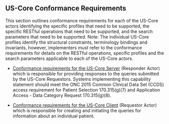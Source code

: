 ## US-Core Conformance Requirements

This section outlines conformance requirements for each of the US-Core actors identifying the specific profiles that need to be supported, the specific RESTful operations that need to be supported, and the search parameters that need to be supported. Note: The individual US-Core profiles identify the structural constraints, terminology bindings and invariants, however, implementers must refer to the conformance requirements for details on the RESTful operations, specific profiles and the search parameters applicable to each of the US-Core actors.

* [Conformance requirements for the US-Core Server] (Responder Actor) which is responsible for providing responses to the queries submitted by the US-Core Requestors. Systems implementing this capability statement should meet the ONC 2015 Common Clinical Data Set (CCDS) access requirement for Patient Selection 170.315(g)(7) and Application Access - Data Category Request 170.315(g)(8).

* [Conformance requirements for the US-Core Client] (Requestor Actor) which is responsible for creating and initiating the queries for information about an individual patient.


[Conformance requirements for the US-Core Client]: CapabilityStatement-client.html
[Conformance requirements for the US-Core Server]: CapabilityStatement-server.html
